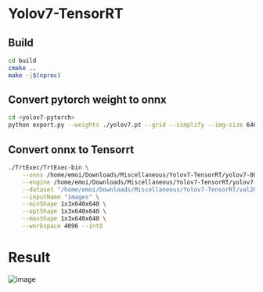 # Yolov7-TensorRT

## Build

```bash
cd build
cmake ..
make -j$(nproc)
```

## Convert pytorch weight to onnx

```bash
cd <yolov7-pytorch>
python export.py --weights ./yolov7.pt --grid --simplify --img-size 640 640
```

## Convert onnx to Tensorrt

```bash
./TrtExec/TrtExec-bin \
    --onnx /home/emoi/Downloads/Miscellaneous/Yolov7-TensorRT/yolov7-80-class.onnx \
    --engine /home/emoi/Downloads/Miscellaneous/Yolov7-TensorRT/yolov7-80-class-int8.engine \
    --dataset "/home/emoi/Downloads/Miscellaneous/Yolov7-TensorRT/val2017/*.jpg" \
    --inputName "images" \
    --minShape 1x3x640x640 \
    --optShape 1x3x640x640 \
    --maxShape 1x3x640x640 \
    --workspace 4096 --int8
```

# Result

![image](build/saved.jpg)
